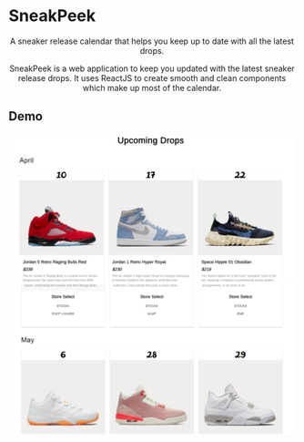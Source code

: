 # SneakPeek

<p align="center">
  A sneaker release calendar that helps you keep up to date with all the latest drops.
</p>

<p align="center">
  SneakPeek is a web application to keep you updated with the latest sneaker release drops. It uses ReactJS to create smooth and clean components which make up most of the calendar.
</p>

## Demo

<p float="left" width="100%">
  <img src="https://github.com/faraazmohsin/SneakPeek/blob/main/application/images/demo_calendar.png">
  <img src="https://github.com/faraazmohsin/SneakPeek/blob/main/application/images/demo_calendar2.png">
</p>
